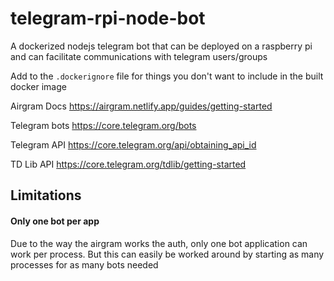 # telegram-rpi-node-bot
A dockerized nodejs telegram bot that can be deployed on a raspberry pi and can facilitate communications with telegram users/groups

Add to the `.dockerignore` file for things you don't want to include in the built docker image

Airgram Docs
https://airgram.netlify.app/guides/getting-started

Telegram bots
https://core.telegram.org/bots

Telegram API
https://core.telegram.org/api/obtaining_api_id

TD Lib API
https://core.telegram.org/tdlib/getting-started

## Limitations
#### Only one bot per app
Due to the way the airgram works the auth, only one bot application can work per process.
But this can easily be worked around by starting as many processes for as many bots needed
